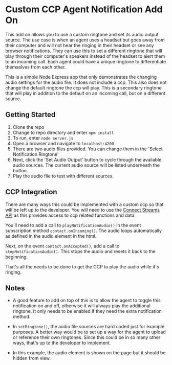 # Custom CCP Agent Notification Add On

This add on allows you to use a custom ringtone and set its audio output source. The use case is when an agent uses a headset but goes away from their computer and will not hear the ringing in their headset or see any browser notifications. They can use this to set a different ringtone that will play through their computer's speakers instead of the headset to alert them to an incoming call. Each agent could have a unique ringtone to differentiate themselves from each other.

This is a simple Node Express app that only demonstrates the changing audio settings for the audio file. It does not include a ccp. This also does not change the default ringtone the ccp will play. This is a secondary ringtone that will play in addition to the default on an incoming call, but on a different source.

## Getting Started

1. Clone the repo
2. Change to repo directory and enter `npm install`
3. To run, enter `node server.js`
4. Open a browser and navigate to `localhost:4200`
5. There are two audio files provided. You can change them in the 'Select Notification Ringtone'
6. Next, click the 'Set Audio Output' button to cycle through the available audio sources. The current audio source will be listed underneath the button.
7. Play the audio file to test with different sources.

## CCP Integration

There are many ways this could be implemented with a custom ccp so that will be left up to the developer. You will need to use the [Connect Streams API](https://github.com/aws/amazon-connect-streams) as this provides access to ccp related functions and data.

You'll need to add a call to `playNotificationAudio()` in the event subscription method `contact.onIncoming()`. The audio loops automatically as defined in the audio element in the html.

Next, on the event `contact.onAccepted()`, add a call to `stopNotificationAudio()`. This stops the audio and resets it back to the beginning.

That's all the needs to be done to get the CCP to play the audio while it's ringing.

## Notes

- A good feature to add on top of this is to allow the agent to toggle this notification on and off, otherwise it will always play the additional ringtone. It only needs to be enabled if they need the extra notification method.

- In `setRingtone()`, the audio file sources are hard coded just for example purposes. A better way would be to set up a way for the agent to upload or reference their own ringtones. Since this could be in so many other ways, that's up to the developer to implement.

- In this example, the audio element is shown on the page but it should be hidden from view.
